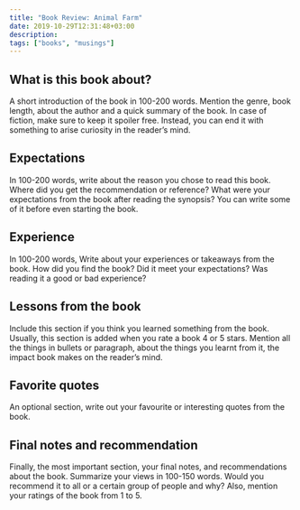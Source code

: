 ```yaml
---
title: "Book Review: Animal Farm"
date: 2019-10-29T12:31:48+03:00
description:
tags: ["books", "musings"]
---
```


## What is this book about?
A short introduction of the book in 100-200 words. Mention the genre, book length, about the author and a quick summary of the book. In case of fiction, make sure to keep it spoiler free. Instead, you can end it with something to arise curiosity in the reader’s mind.

## Expectations
In 100-200 words, write about the reason you chose to read this book. Where did you get the recommendation or reference? What were your expectations from the book after reading the synopsis? You can write some of it before even starting the book.

## Experience
In 100-200 words, Write about your experiences or takeaways from the book. How did you find the book? Did it meet your expectations? Was reading it a good or bad experience?

## Lessons from the book
Include this section if you think you learned something from the book. Usually, this section is added when you rate a book 4 or 5 stars. Mention all the things in bullets or paragraph, about the things you learnt from it, the impact book makes on the reader’s mind.

## Favorite quotes
An optional section, write out your favourite or interesting quotes from the book.

## Final notes and recommendation
Finally, the most important section, your final notes, and recommendations about the book. Summarize your views in 100-150 words. Would you recommend it to all or a certain group of people and why? Also, mention your ratings of the book from 1 to 5.